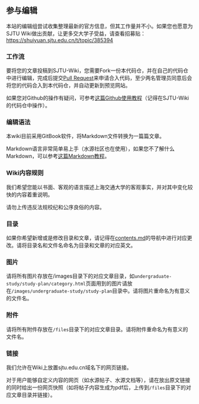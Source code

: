 ## 参与编辑

本站的编辑组尝试收集整理最新的官方信息，但其工作量并不小。如果您也愿意为SJTU Wiki做出贡献，让更多交大学子受益，请查看招募贴：https://shuiyuan.sjtu.edu.cn/t/topic/385394

### 工作流

要将您的文章投稿到SJTU-Wiki，您需要Fork一份本代码仓，并在自己的代码仓中进行编辑，完成后提交[Pull Request](https://github.com/SJTU-Geek/SJTU-Wiki/pulls)来申请合入代码，至少两名管理员同意后会将您的代码合入到本代码仓，并自动更新到预览网站。

如果您对Github的操作有疑问，可参考[这篇Github使用教程](https://github.com/jynew/jynew/wiki/%E5%86%99%E7%BB%99%E6%96%B0%E6%89%8B%E7%9A%84%E9%87%91%E7%BE%A4%E9%87%8D%E5%88%B6%E7%89%88github%E4%BD%BF%E7%94%A8%E6%95%99%E7%A8%8B)（记得在SJTU-Wiki的代码仓中操作）。

### 编辑语法

本wiki目前采用GitBook软件，将Markdown文件转换为一篇篇文章。

Markdown语言非常简单易上手（水源社区也在使用），如果您不了解什么Markdown，可以参考[这篇Markdown教程](https://soc.ustc.edu.cn/Digital/2024/lab0/markdown/)。

### Wiki内容规则

我们希望您能以书面、客观的语言描述上海交通大学的客观事实，并对其中变化较快的内容着重说明。

请勿上传违反法规校纪和公序良俗的内容。

### 目录

如果你希望新增或是修改目录和文章，请记得在[contents.md](contents.md)的导航中进行对应更改。请将目录名和文件名命名为目录和文章的对应英文。

### 图片

请将所有图片存放在/images目录下的对应文章目录，如`undergraduate-study/study-plan/category.html`页面用到的图片请放在`/images/undergraduate-study/study-plan`目录中。请将图片重命名为有意义的文件名。

###  附件

请将所有附件存放在`/files`目录下的对应文章目录。请将附件重命名为有意义的文件名。

### 链接

我们允许在Wiki上放置sjtu.edu.cn域名下的网页链接。

对于用户能够自定义内容的网页（如水源帖子、水源文档等），请在放出原文链接的同时给出一份网页快照（如将帖子内容生成为pdf后，上传到`/files`目录下的对应文章目录并链接）。
